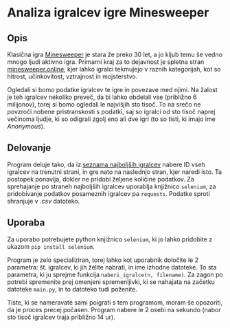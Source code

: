 # Analiza igralcev igre Minesweeper

## Opis
Klasična igra [Minesweeper](https://en.wikipedia.org/wiki/Minesweeper_(video_game)) je stara že preko 30 let, a jo kljub temu še vedno mnogo ljudi aktivno igra. Primarni kraj za to dejavnost je spletna stran [minesweeper.online](https://minesweeper.online), kjer lahko igralci tekmujejo v raznih kategorijah, kot so hitrost, učinkovitost, vztrajnost in mojsterstvo.

Ogledali si bomo podatke igralcev te igre in povezave med njimi. Na žalost je teh igralcev nekoliko preveč, da bi lahko obdelali vse (približno 6 milijonov), torej si bomo ogledali le najvišjih sto tisoč. To na srečo ne povzroči nobene pristranskosti s podatki, saj so igralci od sto tisoč naprej večinoma ljudje, ki so odigrali zgolj eno ali dve igri (to so tisti, ki imajo ime *Anonymous*).

## Delovanje
Program deluje tako, da iz [seznama najboljših igralcev](https://minesweeper.online/best-players) nabere ID vseh igralcev na trenutni strani, in gre nato na naslednjo stran, kjer naredi isto. Ta postopek ponavlja, dokler ne pridobi željene količine podatkov. Za sprehajanje po straneh najboljših igralcev uporablja knjižnico `selenium`, za pridobivanje podatkov posameznih igralcev pa `requests`. Podatke sproti shranjuje v *.csv* datoteko.

## Uporaba
Za uporabo potrebujete python knjižnico `selenium`, ki jo lahko pridobite z ukazom `pip install selenium`.

Program je zelo specializiran, torej lahko kot uporabnik določite le 2 parametra: št. igralcev, ki jih želite nabrati, in ime izhodne datoteke. To sta parametra, ki ju sprejme funkcija `naberi_igralce(n, filename)`. Za zagon po potrebi spremenite prej omenjeni spremenljivki, ki se nahajata na začetku datoteke `main.py`, in to datoteko tudi poženite.

Tiste, ki se nameravate sami poigrati s tem programom, moram še opozoriti, da je proces precej počasen. Program nabere le 2 osebi na sekundo (nabor sto tisoč igralcev traja približno 14 ur).
